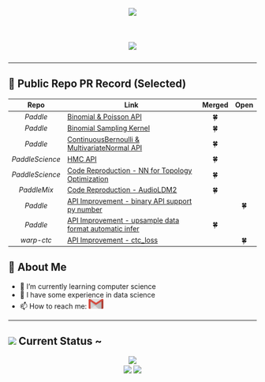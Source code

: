 <!--![banner3](https://github.com/NKNaN/NKNaN/assets/49900969/b2f4fc18-7629-43d7-b64d-8aec303b2349)-->
  
  <p align="center">
    <img src="https://count.getloli.com/get/@:NKNaN?theme=asoul">
  </p>
  <h1 align="center"> <a href="https://sunguoqi.com/"> <img src="https://readme-typing-svg.herokuapp.com/?lines=To%20Live%20Freely%20Like%20A%20Cat;Keep%20curiosity,%20Artless%20And%20Elegance&center=true&size=40&width=600&height=70&font=Lobster&color=E3916E&vCenter=true"> </a> </h1>
<div>
	<hr>
</div>

 🌸 Public Repo PR Record (Selected)
-------------------------

Repo | Link | Merged | Open
:---: | --- | :---: | :---:
*Paddle* | [Binomial & Poisson API](https://github.com/PaddlePaddle/Paddle/pull/57856) | 🍀 |
*Paddle* | [Binomial Sampling Kernel](https://github.com/PaddlePaddle/Paddle/pull/59690) | 🍀 |
*Paddle* | [ContinuousBernoulli & MultivariateNormal API](https://github.com/PaddlePaddle/Paddle/pull/58004) | 🍀 |
*PaddleScience* | [HMC API](https://github.com/PaddlePaddle/PaddleScience/pull/541) | 🍀 |
*PaddleScience* | [Code Reproduction - NN for Topology Optimization](https://github.com/PaddlePaddle/PaddleScience/pull/597) | 🍀 |
*PaddleMix* | [Code Reproduction - AudioLDM2](https://github.com/PaddlePaddle/PaddleMIX/pull/366) | 🍀 |
*Paddle* | [API Improvement - binary API support py number](https://github.com/PaddlePaddle/Paddle/pull/61726) |  | 🍀 |
*Paddle* | [API Improvement - upsample data format automatic infer](https://github.com/PaddlePaddle/Paddle/pull/61974) | 🍀 |  |
*warp-ctc* | [API Improvement - ctc_loss](https://github.com/baidu-research/warp-ctc/pull/180)|  | 🍀 |



 🌸 About Me
-------------------------
- 🌱 I’m currently learning computer science
- 🔭 I have some experience in data science
- 📫 How to reach me: <a target="_blank" href="mailto:liruiwen616115@gmail.com"><img src="assets/google-gmail.svg" width="30" height="20" style="vertical-align:down; margin:0px"></img></a>


<div>
	<hr>
</div>

<!--
	//<img src="https://media.giphy.com/media/VgCDAzcKvsR6OM0uWg/giphy.gif" width="50"> Gifts for you ~
	//-------------------------
	
	//https://github.com/NKNaN/NKNaN/assets/49900969/62aa18b4-4a49-4326-9e0a-3ed82669a28b
-->

<img src="https://media.giphy.com/media/VgCDAzcKvsR6OM0uWg/giphy.gif" width="50"> Current Status ~
-------------------------

<div align="center"> <img src="https://github-readme-activity-graph.vercel.app/graph?username=NKNaN&theme=material-palenight" width=930/> </div>
<div align="center">
<span align="left"> <img src="https://github-readme-stats.vercel.app/api/top-langs/?username=NKNaN&hide_title=true&hide_border=true&layout=compact&theme=material-palenight&card_width=350&line_height=40&border_radius=0" height="180"> </span>
<span align="right"> <img src="https://github-readme-stats.vercel.app/api?username=NKNaN&hide_title=true&theme=material-palenight&card_width=350&border_radius=0" height="180"> </span>
</div>

